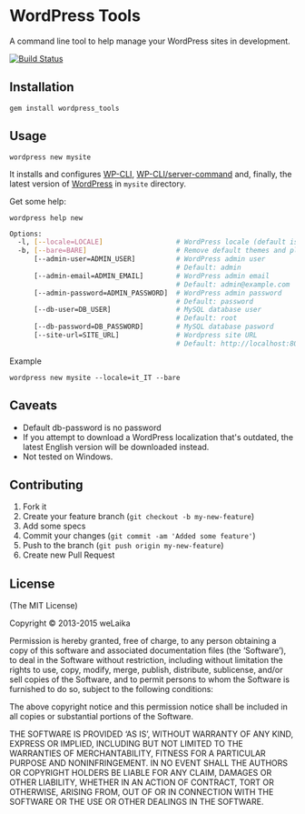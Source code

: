 # WordPress Tools

A command line tool to help manage your WordPress sites in development.

[![Build Status](https://travis-ci.org/welaika/wordpress_tools.png?branch=master)](https://travis-ci.org/welaika/wordpress_tools)

## Installation

    gem install wordpress_tools

## Usage

    wordpress new mysite

It installs and configures [WP-CLI](http://wp-cli.org/), [WP-CLI/server-command](https://github.com/wp-cli/server-command) and, finally, the latest version of [WordPress](http://wordpress.org) in `mysite` directory.

Get some help:

    wordpress help new

```bash
Options:
  -l, [--locale=LOCALE]                  # WordPress locale (default is en_US)
  -b, [--bare=BARE]                      # Remove default themes and plugins
      [--admin-user=ADMIN_USER]          # WordPress admin user
                                         # Default: admin
      [--admin-email=ADMIN_EMAIL]        # WordPress admin email
                                         # Default: admin@example.com
      [--admin-password=ADMIN_PASSWORD]  # WordPress admin password
                                         # Default: password
      [--db-user=DB_USER]                # MySQL database user
                                         # Default: root
      [--db-password=DB_PASSWORD]        # MySQL database pasword
      [--site-url=SITE_URL]              # Wordpress site URL
                                         # Default: http://localhost:8080
```

Example

    wordpress new mysite --locale=it_IT --bare

## Caveats

- Default db-password is no password
- If you attempt to download a WordPress localization that's outdated, the latest English version will be downloaded instead.
- Not tested on Windows.

## Contributing

1. Fork it
2. Create your feature branch (`git checkout -b my-new-feature`)
3. Add some specs
4. Commit your changes (`git commit -am 'Added some feature'`)
5. Push to the branch (`git push origin my-new-feature`)
6. Create new Pull Request

## License

(The MIT License)

Copyright © 2013-2015 weLaika

Permission is hereby granted, free of charge, to any person obtaining a copy of this software and associated documentation files (the ‘Software’), to deal in the Software without restriction, including without limitation the rights to use, copy, modify, merge, publish, distribute, sublicense, and/or sell copies of the Software, and to permit persons to whom the Software is furnished to do so, subject to the following conditions:

The above copyright notice and this permission notice shall be included in all copies or substantial portions of the Software.

THE SOFTWARE IS PROVIDED ‘AS IS’, WITHOUT WARRANTY OF ANY KIND, EXPRESS OR IMPLIED, INCLUDING BUT NOT LIMITED TO THE WARRANTIES OF MERCHANTABILITY, FITNESS FOR A PARTICULAR PURPOSE AND NONINFRINGEMENT. IN NO EVENT SHALL THE AUTHORS OR COPYRIGHT HOLDERS BE LIABLE FOR ANY CLAIM, DAMAGES OR OTHER LIABILITY, WHETHER IN AN ACTION OF CONTRACT, TORT OR OTHERWISE, ARISING FROM, OUT OF OR IN CONNECTION WITH THE SOFTWARE OR THE USE OR OTHER DEALINGS IN THE SOFTWARE.
